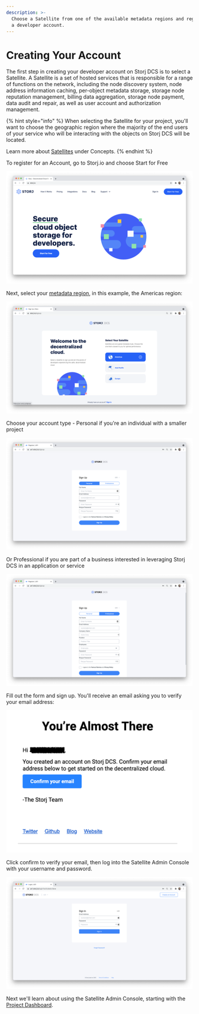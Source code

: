 ```yaml
---
description: >-
  Choose a Satellite from one of the available metadata regions and register for
  a developer account.
---
```


# Creating Your Account

The first step in creating your developer account on Storj DCS is to select a Satellite. A Satellite is a set of hosted services that is responsible for a range of functions on the network, including the node discovery system, node address information caching,  per-object metadata storage, storage node reputation management, billing data aggregation, storage node payment, data audit and repair, as well as user account and authorization management.&#x20;

{% hint style="info" %}
When selecting the Satellite for your project, you'll want to choose the geographic region where the majority of the end users of your service who will be interacting with the objects on Storj DCS will be located.

Learn more about [Satellites](../../concepts/satellite.md) under Concepts.
{% endhint %}

To register for an Account, go to Storj.io and choose Start for Free

![](<../../.gitbook/assets/Screen Shot 2021-04-19 at 10.47.23 PM.png>)

Next, select your [metadata region](../../concepts/satellite.md#choosing-a-metadata-region), in this example, the Americas region:

![](<../../.gitbook/assets/Screen Shot 2021-04-19 at 10.48.11 PM.png>)

Choose your account type - Personal if you're an individual with a smaller project&#x20;

![](<../../.gitbook/assets/Screen Shot 2021-04-19 at 10.49.25 PM.png>)

Or Professional if you are part of a business interested in leveraging Storj DCS in an application or service

![](<../../.gitbook/assets/Screen Shot 2021-04-19 at 10.49.46 PM.png>)

Fill out the form and sign up. You'll receive an email asking you to verify your email address:

![](<../../.gitbook/assets/Screen Shot 2021-04-19 at 11.04.59 PM.png>)

Click confirm to verify your email, then log into the Satellite Admin Console with your username and password.&#x20;

![](<../../.gitbook/assets/Screen Shot 2021-04-19 at 11.12.48 PM.png>)

Next we'll learn about using the Satellite Admin Console, starting with the [Project Dashboard](dashboard.md).
